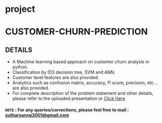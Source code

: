 # project
# CUSTOMER-CHURN-PREDICTION

## DETAILS
- A Machine learning based approach on customer churn analysis in python.
- Classification by ID3 decision tree, SVM and ANN.
- Customer level features are also provided.
- Analytics such as confusion matrix, accuracy, f1 score, precision, etc... are also provided.
- For complete description of the problem statement and other details, please refer to the uploaded presentation or [Click Here](https://github.com/smsraj2001/CUSTOMER-CHURN-PREDICTION/blob/main/Document%20on%20churn%20analysis.pptx) 

#### ```NOTE``` : For any queries/corrections, please feel free to mail : sutharsanraj2001@gmail.com
